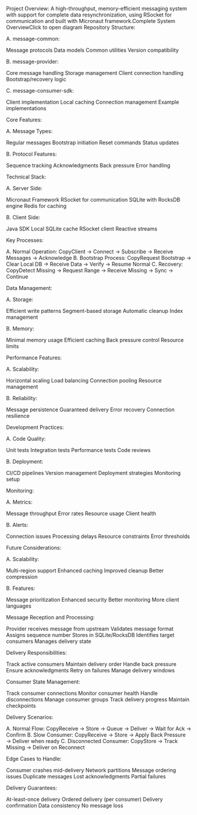 Project Overview:
A high-throughput, memory-efficient messaging system with support for complete data resynchronization, using RSocket for communication and built with Micronaut framework.Complete System OverviewClick to open diagram
Repository Structure:

A. message-common:

Message protocols
Data models
Common utilities
Version compatibility

B. message-provider:

Core message handling
Storage management
Client connection handling
Bootstrap/recovery logic

C. message-consumer-sdk:

Client implementation
Local caching
Connection management
Example implementations


Core Features:

A. Message Types:

Regular messages
Bootstrap initiation
Reset commands
Status updates

B. Protocol Features:

Sequence tracking
Acknowledgments
Back pressure
Error handling


Technical Stack:

A. Server Side:

Micronaut Framework
RSocket for communication
SQLite with RocksDB engine
Redis for caching

B. Client Side:

Java SDK
Local SQLite cache
RSocket client
Reactive streams


Key Processes:

A. Normal Operation:
CopyClient → Connect → Subscribe → Receive Messages → Acknowledge
B. Bootstrap Process:
CopyRequest Bootstrap → Clear Local DB → Receive Data → Verify → Resume Normal
C. Recovery:
CopyDetect Missing → Request Range → Receive Missing → Sync → Continue

Data Management:

A. Storage:

Efficient write patterns
Segment-based storage
Automatic cleanup
Index management

B. Memory:

Minimal memory usage
Efficient caching
Back pressure control
Resource limits


Performance Features:

A. Scalability:

Horizontal scaling
Load balancing
Connection pooling
Resource management

B. Reliability:

Message persistence
Guaranteed delivery
Error recovery
Connection resilience


Development Practices:

A. Code Quality:

Unit tests
Integration tests
Performance tests
Code reviews

B. Deployment:

CI/CD pipelines
Version management
Deployment strategies
Monitoring setup


Monitoring:

A. Metrics:

Message throughput
Error rates
Resource usage
Client health

B. Alerts:

Connection issues
Processing delays
Resource constraints
Error thresholds


Future Considerations:

A. Scalability:

Multi-region support
Enhanced caching
Improved cleanup
Better compression

B. Features:

Message prioritization
Enhanced security
Better monitoring
More client languages

Message Reception and Processing:


Provider receives message from upstream
Validates message format
Assigns sequence number
Stores in SQLite/RocksDB
Identifies target consumers
Manages delivery state


Delivery Responsibilities:


Track active consumers
Maintain delivery order
Handle back pressure
Ensure acknowledgments
Retry on failures
Manage delivery windows


Consumer State Management:


Track consumer connections
Monitor consumer health
Handle disconnections
Manage consumer groups
Track delivery progress
Maintain checkpoints


Delivery Scenarios:

A. Normal Flow:
CopyReceive → Store → Queue → Deliver → Wait for Ack → Confirm
B. Slow Consumer:
CopyReceive → Store → Apply Back Pressure → Deliver when ready
C. Disconnected Consumer:
CopyStore → Track Missing → Deliver on Reconnect

Edge Cases to Handle:


Consumer crashes mid-delivery
Network partitions
Message ordering issues
Duplicate messages
Lost acknowledgments
Partial failures


Delivery Guarantees:


At-least-once delivery
Ordered delivery (per consumer)
Delivery confirmation
Data consistency
No message loss

